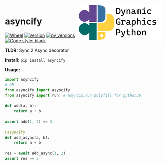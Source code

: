 <a href="https://github.com/dynamic-graphics-inc/dgpy-libs">
<img align="right" src="https://github.com/dynamic-graphics-inc/dgpy-libs/blob/master/_data/dgpy_banner.svg?raw=true" alt="drawing" height="120"/>
</a>

# asyncify

[![Wheel](https://img.shields.io/pypi/wheel/asyncify.svg)](https://img.shields.io/pypi/wheel/asyncify.svg)
[![Version](https://img.shields.io/pypi/v/asyncify.svg)](https://img.shields.io/pypi/v/asyncify.svg)
[![py_versions](https://img.shields.io/pypi/pyversions/asyncify.svg)](https://img.shields.io/pypi/pyversions/asyncify.svg)
[![Code style: black](https://img.shields.io/badge/code%20style-black-000000.svg)](https://github.com/psf/black)

**TLDR:** Sync 2 Async decorator

**Install:** `pip install asyncify`

**Usage:**



```python
import asyncify 
# OR
from asyncify import asyncify
from asyncify import run  # asyncio.run polyfill for python36

def add(a, b):
    return a + b

assert add(1, 2) == 3

@asyncify
def add_async(a, b):
    return a + b

res = await add_async(1, 2)
assert res == 3
```
